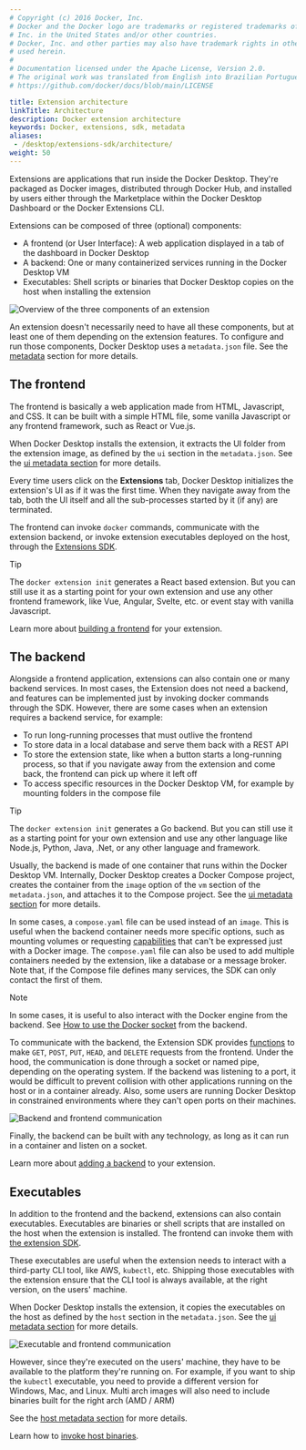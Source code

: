 ```yaml
---
# Copyright (c) 2016 Docker, Inc.
# Docker and the Docker logo are trademarks or registered trademarks of Docker,
# Inc. in the United States and/or other countries.
# Docker, Inc. and other parties may also have trademark rights in other terms
# used herein.
#
# Documentation licensed under the Apache License, Version 2.0.
# The original work was translated from English into Brazilian Portuguese.
# https://github.com/docker/docs/blob/main/LICENSE

title: Extension architecture
linkTitle: Architecture
description: Docker extension architecture
keywords: Docker, extensions, sdk, metadata
aliases: 
 - /desktop/extensions-sdk/architecture/
weight: 50
---
```

Extensions are applications that run inside the Docker Desktop. They're packaged as Docker images, distributed
through Docker Hub, and installed by users either through the Marketplace within the Docker Desktop Dashboard or the
Docker Extensions CLI.

Extensions can be composed of three (optional) components:
- A frontend (or User Interface): A web application displayed in a tab of the dashboard in Docker Desktop
- A backend: One or many containerized services running in the Docker Desktop VM
- Executables: Shell scripts or binaries that Docker Desktop copies on the host when installing the extension

![Overview of the three components of an extension](images/extensions-architecture.png?w=600h=400)

An extension doesn't necessarily need to have all these components, but at least one of them depending on the extension features. 
To configure and run those components, Docker Desktop uses a `metadata.json` file. See the
[metadata](metadata) section for more details.

## The frontend

The frontend is basically a web application made from HTML, Javascript, and CSS. It can be built with a simple HTML
file, some vanilla Javascript or any frontend framework, such as React or Vue.js.

When Docker Desktop installs the extension, it extracts the UI folder from the extension image, as defined by the 
`ui` section in the `metadata.json`. See the [ui metadata section](metadata.md#ui-section) for more details.

Every time users click on the **Extensions** tab, Docker Desktop initializes the extension's UI as if it was the first time. When they navigate away from the tab, both the UI itself and all the sub-processes started by it (if any) are terminated.

The frontend can invoke `docker` commands, communicate with the extension backend, or invoke extension executables
deployed on the host, through the [Extensions SDK](https://www.npmjs.com/package/@docker/extension-api-client).

> [!TIP]
>
> The `docker extension init` generates a React based extension. But you can still use it as a starting point for
> your own extension and use any other frontend framework, like Vue, Angular, Svelte, etc. or event stay with
> vanilla Javascript.

Learn more about [building a frontend](/manuals/extensions/extensions-sdk/build/frontend-extension-tutorial.md) for your extension.

## The backend

Alongside a frontend application, extensions can also contain one or many backend services. In most cases, the Extension does not need a backend, and features can be implemented just by invoking docker commands through the SDK. However, there are some cases when an extension requires a backend
	service, for example:
- To run long-running processes that must outlive the frontend
- To store data in a local database and serve them back with a REST API
- To store the extension state, like when a button starts a long-running process, so that if you navigate away
  from the extension and come back, the frontend can pick up where it left off
- To access specific resources in the Docker Desktop VM, for example by mounting folders in the compose
file

> [!TIP]
>
> The `docker extension init` generates a Go backend. But you can still use it as a starting point for
> your own extension and use any other language like Node.js, Python, Java, .Net, or any other language and framework.

Usually, the backend is made of one container that runs within the Docker Desktop VM. Internally, Docker Desktop creates
a Docker Compose project, creates the container from the `image` option of the `vm` section of the `metadata.json`, and
attaches it to the Compose project. See the [ui metadata section](metadata.md#vm-section) for more details.

In some cases, a `compose.yaml` file can be used instead of an `image`. This is useful when the backend container
needs more specific options, such as mounting volumes or requesting [capabilities](https://docs.docker.com/engine/reference/run/#runtime-privilege-and-linux-capabilities)
that can't be expressed just with a Docker image. The `compose.yaml` file can also be used to add multiple containers
needed by the extension, like a database or a message broker. 
Note that, if the Compose file defines many services, the SDK can only contact the first of them.

> [!NOTE]
>
> In some cases, it is useful to also interact with the Docker engine from the backend.
> See [How to use the Docker socket](../guides/use-docker-socket-from-backend.md) from the backend.

To communicate with the backend, the Extension SDK provides [functions](../dev/api/backend.md#get) to make `GET`,
`POST`, `PUT`, `HEAD`, and `DELETE` requests from the frontend. Under the hood, the communication is done through a socket
or named pipe, depending on the operating system. If the backend was listening to a port, it would be difficult to
prevent collision with other applications running on the host or in a container already. Also, some users are
running Docker Desktop in constrained environments where they can't open ports on their machines.

![Backend and frontend communication](images/extensions-arch-2.png?w=500h=300)

Finally, the backend can be built with any technology, as long as it can run in a container and listen on a socket.

Learn more about [adding a backend](/manuals/extensions/extensions-sdk/build/backend-extension-tutorial.md) to your extension.

## Executables

In addition to the frontend and the backend, extensions can also contain executables. Executables are binaries or shell scripts
that are installed on the host when the extension is installed. The frontend can invoke them with [the extension SDK](../dev/api/backend.md#invoke-an-extension-binary-on-the-host).

These executables are useful when the extension needs to interact with a third-party CLI tool, like AWS, `kubectl`, etc.
Shipping those executables with the extension ensure that the CLI tool is always available, at the right version, on
the users' machine.

When Docker Desktop installs the extension, it copies the executables on the host as defined by the `host` section in
the `metadata.json`. See the [ui metadata section](metadata.md#host-section) for more details.

![Executable and frontend communication](images/extensions-arch-3.png?w=250h=300)

However, since they're executed on the users' machine, they have to be available to the platform they're running on.
For example, if you want to ship the `kubectl` executable, you need to provide a different version for Windows, Mac,
and Linux. Multi arch images will also need to include binaries built for the right arch (AMD / ARM)


See the [host metadata section](metadata.md#host-section) for more details.

Learn how to [invoke host binaries](../guides/invoke-host-binaries.md).
